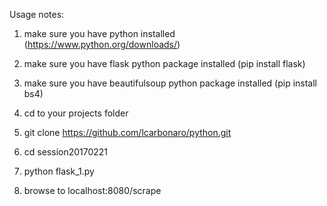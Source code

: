Usage notes:

1. make sure you have python installed (https://www.python.org/downloads/)

2. make sure you have flask python package installed (pip install flask)

3. make sure you have beautifulsoup python package installed (pip install bs4)

4. cd to your projects folder

5. git clone https://github.com/lcarbonaro/python.git

6. cd session20170221

7. python flask_1.py

8. browse to localhost:8080/scrape

